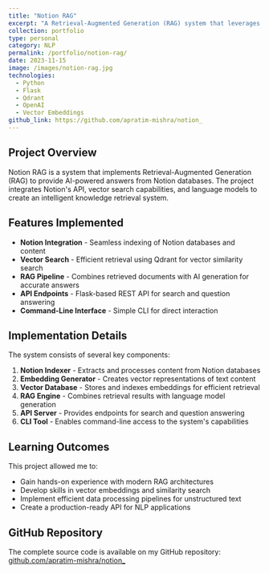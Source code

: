 ```yaml
---
title: "Notion RAG"
excerpt: "A Retrieval-Augmented Generation (RAG) system that leverages Notion data for AI-powered question answering and knowledge retrieval."
collection: portfolio
type: personal
category: NLP
permalink: /portfolio/notion-rag/
date: 2023-11-15
image: /images/notion-rag.jpg
technologies:
  - Python
  - Flask
  - Qdrant
  - OpenAI
  - Vector Embeddings
github_link: https://github.com/apratim-mishra/notion_
---
```


## Project Overview

Notion RAG is a system that implements Retrieval-Augmented Generation (RAG) to provide AI-powered answers from Notion databases. The project integrates Notion's API, vector search capabilities, and language models to create an intelligent knowledge retrieval system.

## Features Implemented

* **Notion Integration** - Seamless indexing of Notion databases and content
* **Vector Search** - Efficient retrieval using Qdrant for vector similarity search
* **RAG Pipeline** - Combines retrieved documents with AI generation for accurate answers
* **API Endpoints** - Flask-based REST API for search and question answering
* **Command-Line Interface** - Simple CLI for direct interaction

## Implementation Details

The system consists of several key components:

1. **Notion Indexer** - Extracts and processes content from Notion databases
2. **Embedding Generator** - Creates vector representations of text content
3. **Vector Database** - Stores and indexes embeddings for efficient retrieval
4. **RAG Engine** - Combines retrieval results with language model generation
5. **API Server** - Provides endpoints for search and question answering
6. **CLI Tool** - Enables command-line access to the system's capabilities

## Learning Outcomes

This project allowed me to:

* Gain hands-on experience with modern RAG architectures
* Develop skills in vector embeddings and similarity search
* Implement efficient data processing pipelines for unstructured text
* Create a production-ready API for NLP applications

## GitHub Repository

The complete source code is available on my GitHub repository: [github.com/apratim-mishra/notion_](https://github.com/apratim-mishra/notion_) 